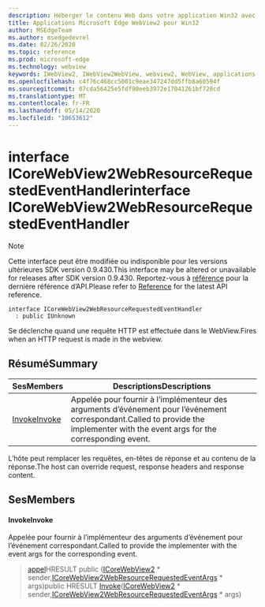 ```yaml
---
description: Héberger le contenu Web dans votre application Win32 avec le contrôle Microsoft Edge WebView2
title: Applications Microsoft Edge WebView2 pour Win32
author: MSEdgeTeam
ms.author: msedgedevrel
ms.date: 02/26/2020
ms.topic: reference
ms.prod: microsoft-edge
ms.technology: webview
keywords: IWebView2, IWebView2WebView, webview2, WebView, applications Win32, Win32, Edge, ICoreWebView2, ICoreWebView2Host, contrôle de navigateur, html Edge
ms.openlocfilehash: c4f76c468cc5001c9eae347247dd5ffb8a60594f
ms.sourcegitcommit: 07cda56425e5fdf90eeb3972e17041261bf720cd
ms.translationtype: MT
ms.contentlocale: fr-FR
ms.lasthandoff: 05/14/2020
ms.locfileid: "10653612"
---
```

# <span data-ttu-id="8aacd-104">interface ICoreWebView2WebResourceRequestedEventHandler</span><span class="sxs-lookup"><span data-stu-id="8aacd-104">interface ICoreWebView2WebResourceRequestedEventHandler</span></span> 

> [!NOTE]
> <span data-ttu-id="8aacd-105">Cette interface peut être modifiée ou indisponible pour les versions ultérieures SDK version 0.9.430.</span><span class="sxs-lookup"><span data-stu-id="8aacd-105">This interface may be altered or unavailable for releases after SDK version 0.9.430.</span></span> <span data-ttu-id="8aacd-106">Reportez-vous à [référence](../../../webview2-api-reference.md) pour la dernière référence d’API.</span><span class="sxs-lookup"><span data-stu-id="8aacd-106">Please refer to [Reference](../../../webview2-api-reference.md) for the latest API reference.</span></span>

```
interface ICoreWebView2WebResourceRequestedEventHandler
  : public IUnknown
```

<span data-ttu-id="8aacd-107">Se déclenche quand une requête HTTP est effectuée dans le WebView.</span><span class="sxs-lookup"><span data-stu-id="8aacd-107">Fires when an HTTP request is made in the webview.</span></span>

## <span data-ttu-id="8aacd-108">Résumé</span><span class="sxs-lookup"><span data-stu-id="8aacd-108">Summary</span></span>

 <span data-ttu-id="8aacd-109">Ses</span><span class="sxs-lookup"><span data-stu-id="8aacd-109">Members</span></span>                        | <span data-ttu-id="8aacd-110">Descriptions</span><span class="sxs-lookup"><span data-stu-id="8aacd-110">Descriptions</span></span>
--------------------------------|---------------------------------------------
[<span data-ttu-id="8aacd-111">Invoke</span><span class="sxs-lookup"><span data-stu-id="8aacd-111">Invoke</span></span>](#invoke) | <span data-ttu-id="8aacd-112">Appelée pour fournir à l’implémenteur des arguments d’événement pour l’événement correspondant.</span><span class="sxs-lookup"><span data-stu-id="8aacd-112">Called to provide the implementer with the event args for the corresponding event.</span></span>

<span data-ttu-id="8aacd-113">L’hôte peut remplacer les requêtes, en-têtes de réponse et au contenu de la réponse.</span><span class="sxs-lookup"><span data-stu-id="8aacd-113">The host can override request, response headers and response content.</span></span>

## <span data-ttu-id="8aacd-114">Ses</span><span class="sxs-lookup"><span data-stu-id="8aacd-114">Members</span></span>

#### <span data-ttu-id="8aacd-115">Invoke</span><span class="sxs-lookup"><span data-stu-id="8aacd-115">Invoke</span></span> 

<span data-ttu-id="8aacd-116">Appelée pour fournir à l’implémenteur des arguments d’événement pour l’événement correspondant.</span><span class="sxs-lookup"><span data-stu-id="8aacd-116">Called to provide the implementer with the event args for the corresponding event.</span></span>

> <span data-ttu-id="8aacd-117">[appel](#invoke)HRESULT public ([ICoreWebView2](ICoreWebView2.md) \* sender,[ICoreWebView2WebResourceRequestedEventArgs](ICoreWebView2WebResourceRequestedEventArgs.md) \* args)</span><span class="sxs-lookup"><span data-stu-id="8aacd-117">public HRESULT [Invoke](#invoke)([ICoreWebView2](ICoreWebView2.md) \* sender,[ICoreWebView2WebResourceRequestedEventArgs](ICoreWebView2WebResourceRequestedEventArgs.md) \* args)</span></span>

